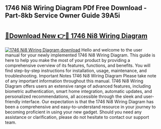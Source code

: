 ## 1746 Ni8 Wiring Diagram PDf Free Download - Part-8kb Service Owner Guide 39A5i

# <h2><a href="http://dfkmpg.blite.top/?on=1746+Ni8+Wiring+Diagram">🔗Download New 👉🔴 1746 Ni8 Wiring Diagram</a></h2>

[![1746 Ni8 Wiring Diagram download](https://i.imgur.com/lujVjoI.png)](http://dfkmpg.blite.top/?on=1746+Ni8+Wiring+Diagram)
Hello and welcome to the user manual for your newly implemented 1746 Ni8 Wiring Diagram. This guide is here to help you make the most of your product by providing a comprehensive overview of its features, functions, and benefits. You will find step-by-step instructions for installation, usage, maintenance, and troubleshooting. Important Notes 1746 Ni8 Wiring Diagram Please take note of any important information throughout this manual. 1746 Ni8 Wiring Diagram offers users an extensive range of advanced features, including biometric authentication, smart home integration, automatic updates, and personalized recommendations, all accessible through the sleek and user-friendly interface. Our expectation is that the 1746 Ni8 Wiring Diagram has been a comprehensive and easy-to-understand resource in your journey to becoming proficient in using your new gadget. Should you need any assistance or clarification, please do not hesitate to contact our support team.
